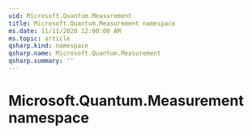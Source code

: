```yaml
---
uid: Microsoft.Quantum.Measurement
title: Microsoft.Quantum.Measurement namespace
ms.date: 11/11/2020 12:00:00 AM
ms.topic: article
qsharp.kind: namespace
qsharp.name: Microsoft.Quantum.Measurement
qsharp.summary: ''
---
```


# Microsoft.Quantum.Measurement namespace



